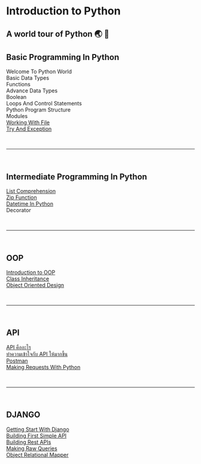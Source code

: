 # Introduction to Python

<h2>A world tour of Python 🌏 🐍</h2>

## Basic Programming In Python

Welcome To Python World<br>
Basic Data Types<br>
Functions<br>
Advance Data Types<br>
Boolean<br>
Loops And Control Statements<br>
Python Program Structure<br>
Modules<br>
[Working With File](https://github.com/napatwongchr/intro-to-python/blob/main/lessons/working-with-file.md)<br>
[Try And Exception](https://github.com/napatwongchr/intro-to-python/blob/main/lessons/try-exception.md)<br>

<br><hr><br>

## Intermediate Programming In Python

[List Comprehension](https://github.com/napatwongchr/intro-to-python/blob/main/lessons/list-comprehension.md)<br>
[Zip Function](https://github.com/napatwongchr/intro-to-python/blob/main/lessons/zip-function.md)<br>
[Datetime In Python](https://github.com/napatwongchr/intro-to-python/blob/main/lessons/datetime.md)<br>
Decorator

<br><hr><br>

## OOP

[Introduction to OOP](https://github.com/napatwongchr/intro-to-python/blob/main/lessons/intro-oop.md)<br>
[Class Inheritance](https://github.com/napatwongchr/intro-to-python/blob/main/lessons/class-inheritance.md)<br>
[Object Oriented Design](https://github.com/napatwongchr/intro-to-python/blob/main/lessons/object-oriented-design.md)<br>

<br><hr><br>

## API

[API คืออะไร](https://github.com/napatwongchr/intro-to-python/blob/main/lessons/what-is-api.md)<br>
[ทำความเข้าใจกับ API ให้มากขึ้น](https://github.com/napatwongchr/intro-to-python/blob/main/lessons/playing-with-api.md)<br>
[Postman](https://github.com/napatwongchr/intro-to-python/blob/main/lessons/interact-apis-with-postman.md)<br>
[Making Requests With Python](https://github.com/napatwongchr/intro-to-python/blob/main/lessons/making-requests-with-python.md)<br>

<br><hr><br>

## DJANGO

[Getting Start With Django](https://github.com/napatwongchr/intro-to-python/blob/main/lessons/getting-start-with-django.md)<br>
[Building First Simple API](https://github.com/napatwongchr/intro-to-python/blob/main/lessons/building-first-simple-api.md)<br>
[Building Rest APIs](https://github.com/napatwongchr/intro-to-python/blob/main/lessons/building-the-rest-of-api.md)<br>
[Making Raw Queries](https://github.com/napatwongchr/intro-to-python/blob/main/lessons/making-raw-query-on-django.md)<br>
[Object Relational Mapper](https://github.com/napatwongchr/intro-to-python/blob/main/lessons/orm.md)<br>
